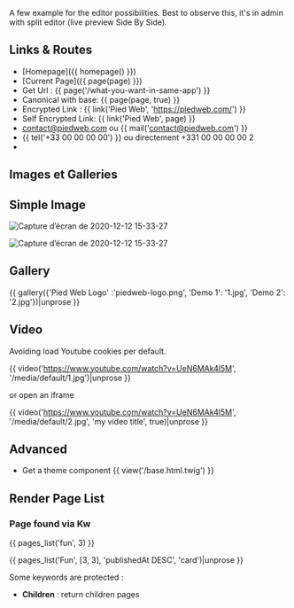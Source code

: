 A few example for the editor possibilities. Best to observe this, it's in admin with split editor (live preview Side By Side).

## Links & Routes

-   [Homepage]({{ homepage() }})
-   [Current Page]({{ page(page) }})
-   Get Url : {{ page('/what-you-want-in-same-app') }}
-   Canonical with base: {{ page(page, true) }}
-   Encrypted Link : {{ link('Pied Web', 'https://piedweb.com/') }}
-   Self Encrypted Link: {{ link('Pied Web', page) }}
-   contact@piedweb.com ou {{ mail('contact@piedweb.com') }}
-   {{ tel('+33 00 00 00 00') }} ou directement +331 00 00 00 00 2
-

## Images et Galleries

## Simple Image

![Capture d’écran de 2020-12-12 15-33-27](/media/default/1.jpg)

![Capture d’écran de 2020-12-12 15-33-27](2.jpg)

## Gallery

{{ gallery({'Pied Web Logo' :'piedweb-logo.png', 'Demo 1': '1.jpg', 'Demo 2': '2.jpg'})|unprose }}

## Video

Avoiding load Youtube cookies per default.

{{ video('https://www.youtube.com/watch?v=UeN6MAk4l5M', '/media/default/1.jpg')|unprose }}

or open an iframe

{{ video('https://www.youtube.com/watch?v=UeN6MAk4l5M', '/media/default/2.jpg', 'my video title', true)|unprose }}

## Advanced

-   Get a theme component {{ view('/base.html.twig') }}

## Render Page List

### Page found via Kw

{{  pages_list('fun', 3) }}

{{  pages_list('Fun', [3, 3], 'publishedAt DESC', 'card')|unprose }}

Some keywords are protected :

-   **Children** : return children pages
